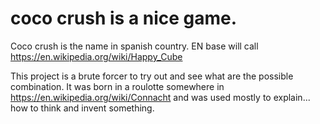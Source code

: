# coco crush is a nice game.

Coco crush is the name in spanish country. EN base will call https://en.wikipedia.org/wiki/Happy_Cube

This project is a brute forcer to try out and see what are the possible combination. It was born in a roulotte somewhere in https://en.wikipedia.org/wiki/Connacht and was used mostly to explain... how to think and invent something.
